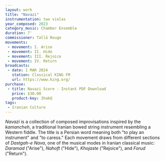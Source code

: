 ```yaml
---
layout: work
title: "Navazi"
instrumentation: two violas
year_composed: 2023
category_music: Chamber Ensemble
duration: 7'
commissioner: Tallā Rouge
movements:
 - movement: I. Arise
 - movement: II. Hide
 - movement: III. Rejoice
 - movement: IV. Return
broadcasts:
 - date: 1 MAR 2024
   station: Classical KING FM
   url: https://www.king.org/
purchase:
 - title: Navazi Score - Instant PDF Download
   price: $30.00
   product-key: 3hakQ
tags: 
 - Iranian Culture
---
```


_Navazi_ is a collection of composed improvisations inspired by the _kamancheh_, a traditional Iranian bowed string instrument resembling a Western fiddle. The title is a Persian word meaning both "to play an instrument" and "to caress." Each movement draws from different sections of _Dastgah-e Nava_, one of the musical modes in Iranian classical music: _Daramad_ ("Arise"), _Nahoft_ ("Hide"), _Khojaste_ ("Rejoice"), and _Forud_ ("Return").